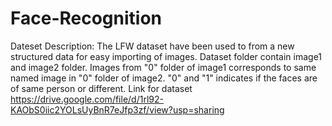 # Face-Recognition
Dateset Description: The LFW dataset have been used to from a new structured data for easy importing of images.
Dataset folder contain image1 and image2 folder. Images from "0" folder of image1 corresponds to same named image in "0" folder of image2. "0" and "1" indicates if the faces are of same person or different.
Link for dataset https://drive.google.com/file/d/1rl92-KAObS0iic2YOLsUyBnR7eJfp3zf/view?usp=sharing
